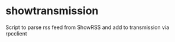 showtransmission
================

Script to parse rss feed from ShowRSS and add to transmission via rpcclient
